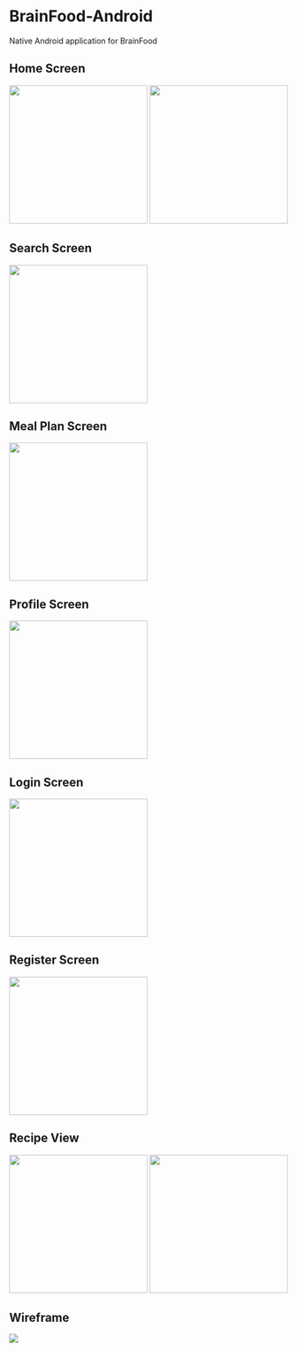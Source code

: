 # BrainFood-Android

Native Android application for BrainFood

## Home Screen

<img src="https://i.imgur.com/BEogKpk.jpg" width="250" /> <img src="https://i.imgur.com/60llwBT.jpg" width="250" />

## Search Screen

<img src="https://i.imgur.com/TZdMond.jpg" width="250" />

## Meal Plan Screen

<img src="https://i.imgur.com/wiVOUh2.jpg" width="250" />

## Profile Screen

<img src="https://i.imgur.com/jidaqnu.jpg" width="250" />

## Login Screen

<img src="https://i.imgur.com/9F42ByT.png" width="250" />

## Register Screen

<img src="https://i.imgur.com/cBB6KDg.png" width="250" />

## Recipe View

<img src="https://i.imgur.com/6OvOWbq.jpg" width="250" /> <img src="https://i.imgur.com/rYm6u8j.png" width="250" />

## Wireframe

<img src="https://cdn.discordapp.com/attachments/425037362150506519/494223887178137600/Rectangle_2.png" />
